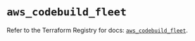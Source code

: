 # `aws_codebuild_fleet`

Refer to the Terraform Registry for docs: [`aws_codebuild_fleet`](https://registry.terraform.io/providers/hashicorp/aws/5.72.1/docs/resources/codebuild_fleet).
